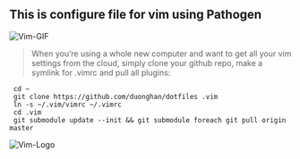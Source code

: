 ## This is configure file for vim using Pathogen  

![Vim-GIF](https://www.vim.org/images/vim_on_fire.gif)  
>When you’re using a whole new computer and want to get all your vim settings from the cloud, simply clone your github repo, make a symlink for .vimrc and pull all plugins:
```
 cd ~
 git clone https://github.com/duonghan/dotfiles .vim
 ln -s ~/.vim/vimrc ~/.vimrc
 cd .vim
 git submodule update --init && git submodule foreach git pull origin master
```

![Vim-Logo](https://upload.wikimedia.org/wikipedia/commons/9/9f/Vimlogo.svg)
